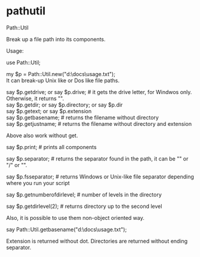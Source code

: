 pathutil
========




Path::Util

Break up a file path into its components.

Usage:


use Path::Util;


my $p = Path::Util.new("d:\\docs\\usage.txt");<br>
It can break-up Unix like or Dos like file paths.<br>

say $p.getdrive; or say $p.drive; # it gets the drive letter, for Windwos only. Otherwise, it returns "".<br>
say $p.getdir; or say $p.directory; or say $p.dir<br>
say $p.getext; or say $p.extension<br>
say $p.getbasename;  # returns the filename without directory<br>
say $p.getjustname;  # returns the filename without directory and extension<br>

Above also work without get.

say $p.print; # prints all components

say $p.separator; # returns the separator found in the path, it can be "\" or "/" or "".

say $p.fsseparator; # returns Windows or Unix-like file separator depending where you run your script

say $p.getnumberofdirlevel; # number of levels in the directory

say $p.getdirlevel(2); # returns directory up to the second level

Also, it is possible to use them non-object oriented way. 

say Path::Util.getbasename("d:\\docs\\usage.txt");

Extension is returned without dot.
Directories are returned without ending separator.


